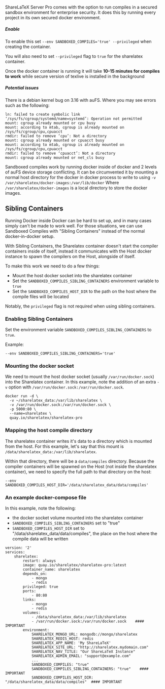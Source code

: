 ShareLaTeX Server Pro comes with the option to run compiles in a secured sandbox environment for enterprise security. It does this by running every project in its own secured docker environment. 

##### Enable

To enable this set `--env SANDBOXED_COMPILES='true' --privileged` when creating the container.

You will also need to set `--privileged` flag to `true` for the sharelatex container.

Once the docker container is running it will take **10-15 minutes for compiles to work** while secure version of texlive is installed in the background


##### Potential issues

There is a debian kernel bug on 3.16 with auFS. Where you may see errors such as the following:

	ln: failed to create symbolic link 
	‘/sys/fs/cgroup/systemd/name=systemd’: Operation not permitted 
	mount: cgroup already mounted or cpu busy 
	mount: according to mtab, cgroup is already mounted on 
	/sys/fs/cgroup/cpu,cpuacct 
	rmdir: failed to remove ‘cpu’: Not a directory 
	mount: cgroup already mounted or cpuacct busy 
	mount: according to mtab, cgroup is already mounted on 
	/sys/fs/cgroup/cpu,cpuacct 
	rmdir: failed to remove ‘cpuacct’: Not a directory 
	mount: cgroup already mounted or net_cls busy 

Sandboxed compiles work by running docker inside of docker and 2 levels of auFS device storage conflicting. It can be circumvented it by mounting a normal host directory for the docker in docker process to write to using `-v /var/sharelatex/docker-images:/var/lib/docker` Where `/var/sharelatex/docker-images` is a local directory to store the docker images.


## Sibling Containers

Running Docker inside Docker can be hard to set up, and in many cases simply can't be made to work well. For those situations, we can use Sandboxed Compiles with "Sibling Containers" instead of the normal docker-in-docker setup.

With Sibling Containers, the Sharelatex container doesn't start the compiler containers inside of itself, instead it communicates with the Host docker instance to spawn the compilers on the Host, alongside of itself.

To make this work we need to do a few things:

- Mount the host docker socket into the sharelatex container
- Set the `SANDBOXED_COMPILES_SIBLING_CONTAINERS` environment variable to `true`
- Set the `SANDBOXED_COMPILES_HOST_DIR` to the path on the host where the compile files will be located

Notably, the `privileged` flag is not required when using sibling containers.

### Enabling Sibling Containers

Set the environment variable `SANDBOXED_COMPILES_SIBLING_CONTAINERS` to `true`.

Example:

```
--env SANDBOXED_COMPILES_SIBLING_CONTAINERS='true'
```


### Mounting the docker socket

We need to mount the host docker socket (usually `/var/run/docker.sock`) into the Sharelatex container.
In this example, note the addition of an extra `-v` option with `/var/run/docker.sock:/var/run/docker.sock`.

```
docker run -d \
  -v ~/sharelatex_data:/var/lib/sharelatex \
  -v /var/run/docker.sock:/var/run/docker.sock \
  -p 5000:80 \
  --name=sharelatex \
  quay.io/sharelatex/sharelatex-pro
```

### Mapping the host compile directory

The sharelatex container writes it's data to a directory which is mounted from the host. For this example, let's say that this mount is `/data/sharelatex_data:/var/lib/sharelatex`.

Within that directory, there will be a `data/compiles` directory. Because the compiler containers will be spawned on the Host (not inside the sharelatex container), we need to specify the full path to that directory on the host:

```
--env SANDBOXED_COMPILES_HOST_DIR='/data/sharelatex_data/data/compiles'
```


### An example docker-compose file

In this example, note the following:

- the docker socket volume mounted into the sharelatex container
- `SANDBOXED_COMPILES_SIBLING_CONTAINERS` set to "true"
- `SANDBOXED_COMPILES_HOST_DIR` set to "/data/sharelatex_data/data/compiles", the place on the host where the compile data will be written

```
version: '2'
services:
    sharelatex:
        restart: always
        image: quay.io/sharelatex/sharelatex-pro:latest
        container_name: sharelatex
        depends_on:
            - mongo
            - redis
        privileged: true
        ports:
            - 80:80
        links:
            - mongo
            - redis
        volumes:
            - /data/sharelatex_data:/var/lib/sharelatex
            - /var/run/docker.sock:/var/run/docker.sock    #### IMPORTANT
        environment:
            SHARELATEX_MONGO_URL: mongodb://mongo/sharelatex
            SHARELATEX_REDIS_HOST: redis
            SHARELATEX_APP_NAME: 'My ShareLaTeX'
            SHARELATEX_SITE_URL: "http://sharelatex.mydomain.com"
            SHARELATEX_NAV_TITLE: "Our ShareLaTeX Instance"
            SHARELATEX_ADMIN_EMAIL: "support@example.com"
            ...
            SANDBOXED_COMPILES: "true"
            SANDBOXED_COMPILES_SIBLING_CONTAINERS: "true"    #### IMPORTANT
            SANDBOXED_COMPILES_HOST_DIR: "/data/sharelatex_data/data/compiles"  #### IMPORTANT
```



